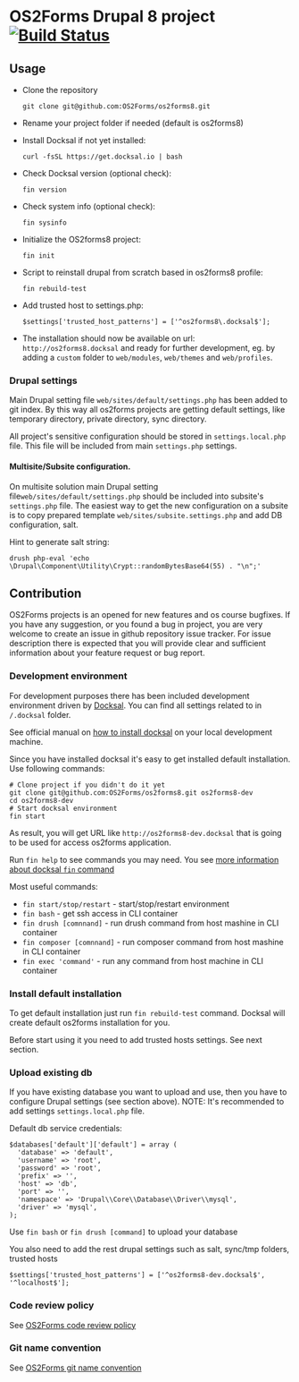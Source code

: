 # OS2Forms Drupal 8 project [![Build Status](https://travis-ci.org/OS2Forms/os2forms8.svg?branch=master)](https://travis-ci.org/OS2Forms/os2forms8)

## Usage

* Clone the repository

    ```
    git clone git@github.com:OS2Forms/os2forms8.git
    ```
* Rename your project folder if needed (default is os2forms8)

* Install Docksal if not yet installed:

    ```
    curl -fsSL https://get.docksal.io | bash
    ```
* Check Docksal version (optional check): 

    ```
    fin version
    ```
* Check system info (optional check):

    ```
    fin sysinfo
    ```
* Initialize the OS2forms8 project:

    ```
    fin init
    ```
* Script to reinstall drupal from scratch based in os2forms8 profile:

    ```
    fin rebuild-test
    ```
* Add trusted host to settings.php:

    ```
    $settings['trusted_host_patterns'] = ['^os2forms8\.docksal$'];
    ```
    
* The installation should now be available on url: `http://os2forms8.docksal` and ready for further development, 
eg. by adding a `custom` folder to `web/modules`, `web/themes` and `web/profiles`.

### Drupal settings

Main Drupal setting file `web/sites/default/settings.php` has been added to git index.
By this way all os2forms projects are getting default settings, like temporary
directory, private directory, sync directory.

All project's sensitive configuration should be stored in `settings.local.php`
file. This file will be included from main `settings.php` settings.

#### Multisite/Subsite configuration.

On multisite solution main Drupal setting file`web/sites/default/settings.php`
should be included into subsite's `settings.php` file. The easiest way to get
the new configuration on a subsite is to copy prepared template
`web/sites/subsite.settings.php` and add DB configuration, salt.

Hint to generate salt string:
```
drush php-eval 'echo \Drupal\Component\Utility\Crypt::randomBytesBase64(55) . "\n";'
```

## Contribution

OS2Forms projects is an opened for new features and os course bugfixes.
If you have any suggestion, or you found a bug in project, you are very welcome
to create an issue in github repository issue tracker.
For issue description there is expected that you will provide clear and
sufficient information about your feature request or bug report.

### Development environment

For development purposes there has been included development environment driven
by [Docksal](https://docksal.io/). You can find all settings related to in
`/.docksal` folder.

See official manual on [how to install docksal](https://docksal.io/installation) on your local
development machine.

Since you have installed docksal it's easy to get installed default installation.
Use following commands:
```
# Clone project if you didn't do it yet
git clone git@github.com:OS2Forms/os2forms8.git os2forms8-dev
cd os2forms8-dev
# Start docksal environment
fin start
```
As result, you will get URL like `http://os2forms8-dev.docksal` that is going to
 be used for access os2forms application.

Run `fin help` to see commands you may need. You see [more information about docksal `fin` command](https://docs.docksal.io/fin/fin/)

Most useful commands:
- `fin start/stop/restart` - start/stop/restart environment
- `fin bash` - get ssh access in CLI container
- `fin drush [comnnand]` - run drush command from host mashine in CLI container
- `fin composer [comnnand]` - run composer command from host mashine in CLI container
- `fin exec 'command'` - run any command from host machine in CLI container

### Install default installation

To get default installation just run `fin rebuild-test` command. Docksal will
create default os2forms installation for you.

Before start using it you need to add trusted hosts settings. See next section.

### Upload existing db
If you have existing database you want to upload and use, then you have to
configure Drupal settings (see section above). NOTE: It's recommended to add
settings `settings.local.php` file.

Default db service credentials:

```
$databases['default']['default'] = array (
  'database' => 'default',
  'username' => 'root',
  'password' => 'root',
  'prefix' => '',
  'host' => 'db',
  'port' => '',
  'namespace' => 'Drupal\\Core\\Database\\Driver\\mysql',
  'driver' => 'mysql',
);
```

Use `fin bash` or `fin drush [command]` to upload your database

You also need to add the rest drupal settings such as salt, sync/tmp folders,
trusted hosts
```
$settings['trusted_host_patterns'] = ['^os2forms8-dev.docksal$', '^localhost$'];
```

### Code review policy
See [OS2Forms code review policy](https://github.com/OS2Forms/docs#code-review)

### Git name convention
See [OS2Forms git name convention](https://github.com/OS2Forms/docs#git-guideline)
